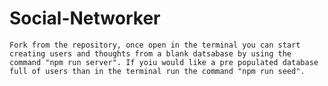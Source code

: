 # Social-Networker
 
    Fork from the repository, once open in the terminal you can start creating users and thoughts from a blank datsabase by using the command "npm run server". If yoiu would like a pre populated database full of users than in the terminal run the command "npm run seed".
